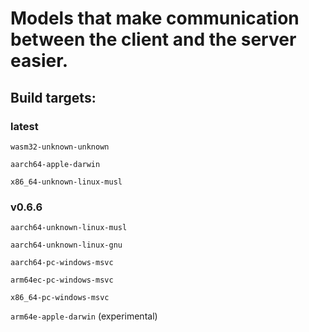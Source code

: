 # Models that make communication between the client and the server easier.

## Build targets:
### latest

`wasm32-unknown-unknown`

`aarch64-apple-darwin`

`x86_64-unknown-linux-musl`

### v0.6.6

`aarch64-unknown-linux-musl`

`aarch64-unknown-linux-gnu`

`aarch64-pc-windows-msvc`

`arm64ec-pc-windows-msvc`

`x86_64-pc-windows-msvc`

`arm64e-apple-darwin` (experimental)
